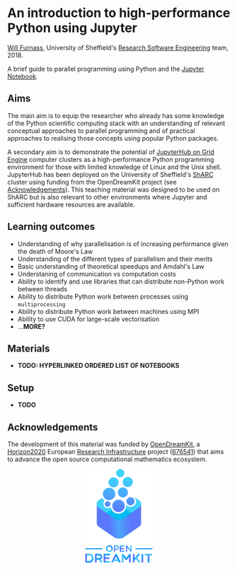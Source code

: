 # An introduction to high-performance Python using Jupyter

[Will Furnass][wf], University of Sheffield's [Research Software Engineering][uos-rse] team, 2018.

A brief guide to parallel programming using Python and the [Jupyter Notebook][jupyter].

## Aims

The main aim is to equip the researcher who already has some knowledge of the Python scientific computing stack with
an understanding of relevant conceptual approaches to parallel programming and of practical approaches to realising those concepts using popular Python packages.

A secondary aim is to demonstrate the potential of [JupyterHub on Grid Engine][jh-on-sharc] computer clusters
as a high-performance Python programming environment for those with limited knowledge of Linux and the Unix shell. 
JupyterHub has been deployed on the University of Sheffield's [ShARC][jh-on-sharc] cluster using 
funding from the OpenDreamKit project (see [Acknowledgements](#Acknowledgements)).
This teaching material was designed to be used on ShARC but is also relevant to other environments where Jupyter and sufficient hardware resources are available.

## Learning outcomes

* Understanding of why parallelisation is of increasing performance given the death of Moore's Law
* Understanding of the different types of parallelism and their merits
* Basic understanding of theoretical speedups and Amdahl's Law
* Understaning of communication vs computation costs
* Ability to identify and use libraries that can distribute non-Python work between threads
* Ability to distribute Python work between processes using `multiprocessing`
* Ability to distribute Python work between machines using MPI
* Ability to use CUDA for large-scale vectorisation
* ...**MORE?**

## Materials

* **TODO: HYPERLINKED ORDERED LIST OF NOTEBOOKS**

## Setup

* **TODO**

## Acknowledgements

The development of this material was funded by [OpenDreamKit][odk], 
a [Horizon2020][h2020] European [Research Infrastructure][res-inf] project ([676541][odk-grant]) that aims to 
advance the open source computational mathematics ecosystem.

<div align="center"> 
<img src="static/opendreamkit.svg" alt="OpenDreamKit logo" alt="LabCollector logo" width="30%" />
</div>

[odk]: http://opendreamkit.org/
[h2020]: https://ec.europa.eu/programmes/horizon2020/
[res-inf]: https://ec.europa.eu/programmes/horizon2020/en/h2020-section/european-research-infrastructures-including-e-infrastructures
[odk-grant]: http://cordis.europa.eu/project/rcn/198334_en.html
[uos-rse]: http://rse.shef.ac.uk
[wf]: http://learningpatterns.me
[jh-on-sharc]: http://docs.hpc.shef.ac.uk/en/latest/hpc/jupyterhub.html
[jupyter]: http://jupyter.org/
